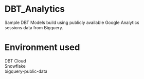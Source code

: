 # DBT_Analytics

Sample DBT Models build using publicly available Google Analytics sessions data from Bigquery.

# Environment used

DBT Cloud<br>
Snowflake<br>
bigquery-public-data<br>
